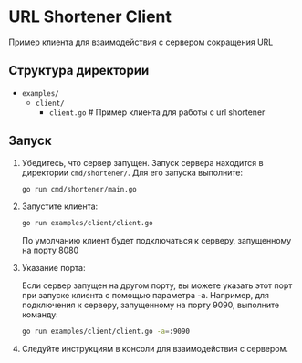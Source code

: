 # URL Shortener Client

Пример клиента для взаимодействия с сервером сокращения URL

## Структура директории

- `examples/`
  - `client/`
    - `client.go` # Пример клиента для работы с url shortener

## Запуск

1. Убедитесь, что сервер запущен. Запуск сервера находится в директории `cmd/shortener/`. Для его запуска выполните:

   ```bash
   go run cmd/shortener/main.go
   ```

2. Запустите клиента:

   ```bash
   go run examples/client/client.go
   ```

   По умолчанию клиент будет подключаться к серверу, запущенному на порту 8080

3. Указание порта:

   Если сервер запущен на другом порту, вы можете указать этот порт при запуске клиента с помощью параметра -a. Например, для подключения к серверу, запущенному на порту 9090, выполните команду:

   ```bash
   go run examples/client/client.go -a=:9090
   ```

4. Следуйте инструкциям в консоли для взаимодействия с сервером.
